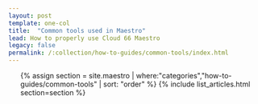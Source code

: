 ```yaml
---
layout: post
template: one-col
title:  "Common tools used in Maestro"
lead: How to properly use Cloud 66 Maestro
legacy: false
permalink: /:collection/how-to-guides/common-tools/index.html
---
```


<div class="Toc Toc--howto">
    <ul>
    {% assign section = site.maestro | where:"categories","how-to-guides/common-tools" | sort: "order" %}
    {% include list_articles.html section=section %}
    </ul>
</div><!--/.Toc-->